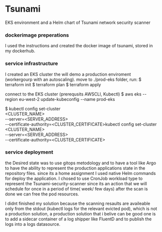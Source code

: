 # Tsunami
EKS environment and a Helm chart of Tsunami network security scanner


### dockerimage preperations
I used the instructions and created the docker image of tsunami, stored in my dockerhub. 

### service  infrastructure
I created an EKS cluster the will demo a production enviroment (workergourp with an autoscaling). 
move to ./prod-eks folder, run:
$ terraform init 
$ terraform plan
$ terraform apply

connect to the EKS cluster (prerequsits AWSCLI, Kubectl)
$ aws eks --region eu-west-2 update-kubeconfig --name prod-eks

$ kubectl config set-cluster \
<CLUSTER_NAME> \
--server=<SERVER_ADDRESS> \
--certificate-authority=<CLUSTER_CERTIFICATE>kubectl config set-cluster \
<CLUSTER_NAME> \
--server=<SERVER_ADDRESS> \
--certificate-authority=<CLUSTER_CERTIFICATE>


### service deployment
the Desired state was to use gitops metodology and to have a tool like Argo to have the ability to represent the production applications state in the repository files.
since its a home assignment I used native Helm commands for deploy the application. 
I chosed to use CronJob workload type to represent the Tsunami-security-scanner since its an action that we will schedule for once in a period of time( week/ few days)
after the scan is done we can free the pod resources. 

I didnt finished my solution because the scanning resaults are availeable only from the stdout (kubectl logs for the relevant evicted pod), which is not a production solution, a production solution that i belive can be good one is to add a sidecar container of a log shipper like FluentD and to publish the logs into a logs datasource. 


